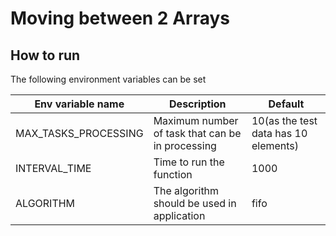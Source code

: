 # Moving between 2 Arrays #


## How to run
The following environment variables can be set 

| Env variable name | Description |  Default
| ----------------- | ----------- |  ---------
| MAX_TASKS_PROCESSING | Maximum number of task that can be in processing | 10(as the test data has 10 elements)
| INTERVAL_TIME | Time to run the function | 1000
| ALGORITHM | The algorithm should be used in application |  fifo

